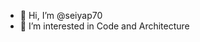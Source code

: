 - 👋 Hi, I’m @seiyap70
- 👀 I’m interested in Code and Architecture

<!---
seiyap70/seiyap70 is a ✨ special ✨ repository because its `README.md` (this file) appears on your GitHub profile.
You can click the Preview link to take a look at your changes.
--->
